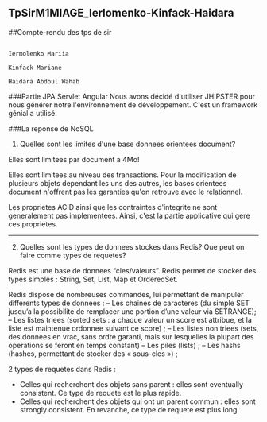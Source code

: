## TpSirM1MIAGE_Ierlomenko-Kinfack-Haidara

##Compte-rendu des tps de sir

                                                                                              Iermolenko Mariia
                                                                                              Kinfack Mariane
                                                                                              Haidara Abdoul Wahab
  
###Partie JPA Servlet Angular
Nous avons décidé d'utiliser JHIPSTER pour nous générer notre l'environnement de développement. C'est un framework génial a utilisé.

###La reponse de NoSQL
1) Quelles sont les limites d'une base donnees orientees document?

Elles sont limitees par document a 4Mo!

Elles sont limitees au niveau des transactions. Pour la modification de plusieurs objets dependant les uns des autres, les bases orientees document n'offrent pas les garanties qu'on retrouve avec le relationnel.

Les proprietes ACID ainsi que les contraintes d'integrite ne sont generalement pas implementees. Ainsi, c'est la partie applicative qui gere ces proprietes.



--------------------------------------------

2) Quelles sont les types de donnees stockes dans Redis? Que peut on faire comme types de requetes?

Redis est une base de donnees “cles/valeurs”.
Redis permet de stocker des types simples : String, Set, List, Map et OrderedSet.

Redis dispose de nombreuses commandes, lui permettant de manipuler differents types de donnees : 
– Les chaines de caracteres (du simple SET jusqu’a la possibilite de remplacer une portion d’une valeur via SETRANGE); 
– Les listes triees (sorted sets : a chaque valeur un score est attribue, et la liste est maintenue ordonnee suivant ce score) ; 
– Les listes non triees (sets, des donnees en vrac, sans ordre garanti, mais sur lesquelles la plupart des operations se feront en temps constant) 
– Les piles (lists) ; 
– Les hashs (hashes, permettant de stocker des « sous-cles ») ;

2 types de requetes dans Redis :
- Celles qui recherchent des objets sans parent : elles sont eventually consistent. Ce type de requete est le plus rapide.
- Celles qui recherchent des objets qui ont un parent commun : elles sont strongly consistent. En revanche, ce type de requete est plus long.

